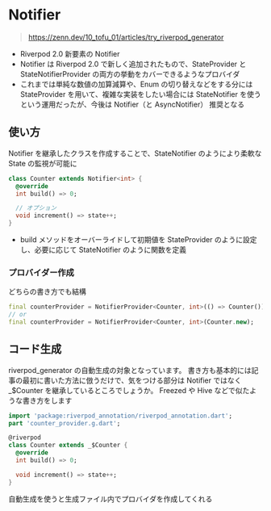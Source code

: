 # Notifier
>https://zenn.dev/10_tofu_01/articles/try_riverpod_generator
- Riverpod 2.0 新要素の Notifier
- Notifier は Riverpod 2.0 で新しく追加されたもので、StateProvider と StateNotifierProvider の両方の挙動をカバーできるようなプロバイダ
- これまでは単純な数値の加算減算や、Enum の切り替えなどをする分には StateProvider を用いて、複雑な実装をしたい場合には StateNotifier を使うという運用だったが、今後は Notifier（と AsyncNotifier） 推奨となる
## 使い方
Notifier を継承したクラスを作成することで、StateNotifier のようにより柔軟な State の監視が可能に
```dart
class Counter extends Notifier<int> {
  @override
  int build() => 0;

  // オプション
  void increment() => state++;
}
```
- build メソッドをオーバーライドして初期値を StateProvider のように設定し、必要に応じて StateNotifier のように関数を定義
### プロバイダー作成
どちらの書き方でも結構
```dart
final counterProvider = NotifierProvider<Counter, int>(() => Counter());
// or
final counterProvider = NotifierProvider<Counter, int>(Counter.new);
```
## コード生成
riverpod_generator の自動生成の対象となっています。
書き方も基本的には記事の最初に書いた方法に倣うだけで、気をつける部分は Notifier<int> ではなく _$Counter を継承しているところでしょうか。 Freezed や Hive などで似たような書き方をします
```dart
import 'package:riverpod_annotation/riverpod_annotation.dart';
part 'counter_provider.g.dart';

@riverpod
class Counter extends _$Counter {
  @override
  int build() => 0;

  void increment() => state++;
}
```
自動生成を使うと生成ファイル内でプロバイダを作成してくれる


